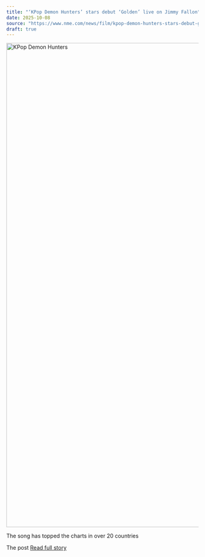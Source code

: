 ```yaml
---
title: "‘KPop Demon Hunters’ stars debut ‘Golden’ live on Jimmy Fallon"
date: 2025-10-08
source: "https://www.nme.com/news/film/kpop-demon-hunters-stars-debut-golden-live-on-jimmy-fallon-3897941?utm_source=rss&utm_medium=rss&utm_campaign=kpop-demon-hunters-stars-debut-golden-live-on-jimmy-fallon"
draft: true
---
```


<p><img alt="KPop Demon Hunters" class="attachment-full size-full wp-post-image" height="1270" src="https://www.nme.com/wp-content/uploads/2025/08/KPop-Demon-Hunters-Image.jpg" width="2000" /></p>
<p>The song has topped the charts in over 20 countries</p>
<p>The post <a href="https://www.nme.com/new...

[Read full story](https://www.nme.com/news/film/kpop-demon-hunters-stars-debut-golden-live-on-jimmy-fallon-3897941?utm_source=rss&utm_medium=rss&utm_campaign=kpop-demon-hunters-stars-debut-golden-live-on-jimmy-fallon)
